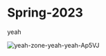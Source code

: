 # Spring-2023

yeah

![yeah-zone-yeah-yeah-Ap5VJ](https://user-images.githubusercontent.com/106944445/213534593-ec7345e2-01d7-46e7-a5d6-c74737142cba.jpg)
